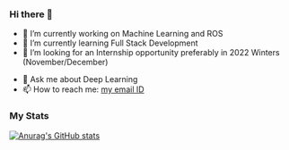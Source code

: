 ### Hi there 👋

<!--
**quantumcoder121/quantumcoder121** is a ✨ _special_ ✨ repository because its `README.md` (this file) appears on your GitHub profile.

Here are some ideas to get you started:
-->
- 🔭 I’m currently working on Machine Learning and ROS
- 🌱 I’m currently learning Full Stack Development
- 👯 I’m looking for an Internship opportunity preferably in 2022 Winters (November/December)
<!-- 🤔 I’m looking for help with ...-->
- 💬 Ask me about Deep Learning
- 📫 How to reach me: [my email ID](mailto:adityakudre121gmail.com)

### My Stats

[![Anurag's GitHub stats](https://github-readme-stats.vercel.app/api?username=quantumcoder121)](https://github.com/anuraghazra/github-readme-stats)
<!-- 😄 Pronouns: ...
- ⚡ Fun fact: ...
-->
